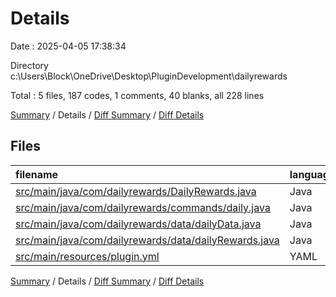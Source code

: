 # Details

Date : 2025-04-05 17:38:34

Directory c:\\Users\\Block\\OneDrive\\Desktop\\PluginDevelopment\\dailyrewards

Total : 5 files,  187 codes, 1 comments, 40 blanks, all 228 lines

[Summary](results.md) / Details / [Diff Summary](diff.md) / [Diff Details](diff-details.md)

## Files
| filename | language | code | comment | blank | total |
| :--- | :--- | ---: | ---: | ---: | ---: |
| [src/main/java/com/dailyrewards/DailyRewards.java](/src/main/java/com/dailyrewards/DailyRewards.java) | Java | 19 | 1 | 8 | 28 |
| [src/main/java/com/dailyrewards/commands/daily.java](/src/main/java/com/dailyrewards/commands/daily.java) | Java | 33 | 0 | 8 | 41 |
| [src/main/java/com/dailyrewards/data/dailyData.java](/src/main/java/com/dailyrewards/data/dailyData.java) | Java | 51 | 0 | 10 | 61 |
| [src/main/java/com/dailyrewards/data/dailyRewards.java](/src/main/java/com/dailyrewards/data/dailyRewards.java) | Java | 72 | 0 | 14 | 86 |
| [src/main/resources/plugin.yml](/src/main/resources/plugin.yml) | YAML | 12 | 0 | 0 | 12 |

[Summary](results.md) / Details / [Diff Summary](diff.md) / [Diff Details](diff-details.md)